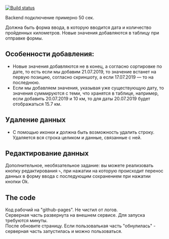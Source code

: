 [![Build status](https://ci.appveyor.com/api/projects/status/aqk9nqdmr3wuigt1/branch/master?svg=true)](https://ci.appveyor.com/project/Tryd0g0lik/steps/branch/master)

Backend подключение примерно 50 сек.

Должна быть форма ввода, в которую вводится дата и количество пройденных километров. Новые значения добавляются в таблицу при отправке формы.

## Особенности добавления:

+ Новые значения добавляются не в конец, а согласно сортировке по дате, то есть если мы добавим 21.07.2019, то значение встанет на первую позицию, согласно скриншоту, а если 17.07.2019 — то на последнюю.
+ Если мы добавляем значения, указывая уже существующую дату, то значения суммируются с теми, что хранятся в таблице, например, если добавить 20.07.2019 и 10 км, то для даты 20.07.2019 будет отображаться 15.7 км.

## Удаление данных
+ С помощью иконки `✘` должна быть возможность удалить строку. Удаляется вся строка целиком и данные, связанные с ней.

## Редактирование данных
Дополнительное, необязательное задание: вы можете реализовать кнопку редактирования `✎`, при нажатии на которую происходит перенос данных в форму ввода с последующим сохранением при нажатии кнопки Ok.

## The code
Код рабочий на "github-pages". Не чистил от логов. \
Серверная часть развернута на внешнем сервисе. Для запуска требуются минуты. \
После  обновите страницу. Если пользовалькая часть "обнулилась" - серверная часть запустилась и можно пользоваться.

